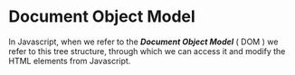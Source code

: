 # Document Object Model

In Javascript, when we refer to the **_Document Object Model_** ( DOM ) we refer to this tree structure, through which we can access it and modify the HTML elements from Javascript.
